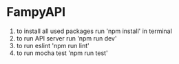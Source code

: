 # FampyAPI
1) to install all used packages run 'npm install' in terminal
2) to run API server run 'npm run dev'
3) to run eslint 'npm run lint'
4) to run mocha test 'npm run test'
